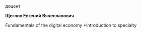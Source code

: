доцент



**Щеглов Евгений  Вячеславович**

Fundamentals of the digital economy
	*Introduction to specialty